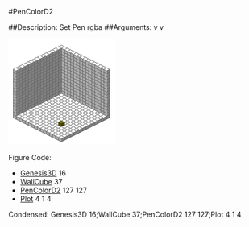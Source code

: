 #PenColorD2

##Description: Set Pen rgba <v1> <v2>
##Arguments: v v

![](PenColorD2-Iso.png)

Figure Code:
- [Genesis3D](Genesis3D.md) 16
- [WallCube](WallCube.md) 37
- [PenColorD2](PenColorD2.md) 127 127
- [Plot](Plot.md) 4 1 4

Condensed: Genesis3D 16;WallCube 37;PenColorD2 127 127;Plot 4 1 4

